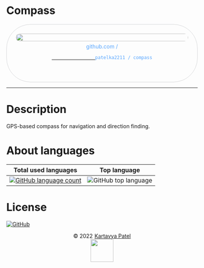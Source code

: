 # Compass

<div style="width: 100%;text-align: center;">
    <div title="patelka2211/compass on GitHub" style="display: flex;flex-direction: column;align-items: center;justify-content: space-around; max-width: 100vw; margin: auto; padding: 0.6vh;border: 1px solid #b9bbbe99; border-radius: 1.6vh;">
        <img src="https://opengraph.githubassets.com/1/patelka2211/compass" alt="" style="width: 100%;height: 100%;border-radius: 1vh;">
        <div style="margin: 5px auto;color: #58a6ff;">
            github.com /
            <code>
            <a href="https://github.com/patelka2211/compass" title="patelka2211/compass on GitHub" target="blank_" style="cursor: pointer;">
                <a href="https://github.com/patelka2211" title="patelka2211 on GitHub" style="text-decoration: none;color: #58a6ff;" target="blank_">patelka2211</a> / <a href="https://github.com/patelka2211/compass" title="patelka2211/compass on GitHub" style="text-decoration: none;color: #58a6ff;" target="blank_">compass</a>
            </a>
        </code>
        </div>
    </div>
</div>

---

# Description

GPS-based compass for navigation and direction finding.

# About languages

|                                                                   Total used languages                                                                    |                                      Top language                                       |
| :-------------------------------------------------------------------------------------------------------------------------------------------------------: | :-------------------------------------------------------------------------------------: |
| [![GitHub language count](https://img.shields.io/github/languages/count/patelka2211/compass)](https://api.github.com/repos/patelka2211/compass/languages) | ![GitHub top language](https://img.shields.io/github/languages/top/patelka2211/compass) |

# License

[![GitHub](https://img.shields.io/github/license/patelka2211/compass?color=%2359c7fa)](./LICENSE)

<div style="display: flex; flex-direction: column; align-items: center;">
<div style="display: flex; align-items: center;">
&copy; 2022
<a href="https://github.com/patelka2211" title="Kartavya Patel" style="margin-left: 5px;">Kartavya Patel</a>
</div>
<a href="https://github.com/patelka2211" title="Kartavya Patel"><img src="https://avatars.githubusercontent.com/u/82671701?v=4" width="60px"/></a>
</div>
